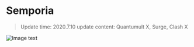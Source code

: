 # Semporia

> Update time: 2020.7.10 
> update content: Quantumult X, Surge, Clash X  

![Image text](https://raw.githubusercontent.com/Semporia/Quantumult-X/master/Qure/IconSet/user.png)
<br>

